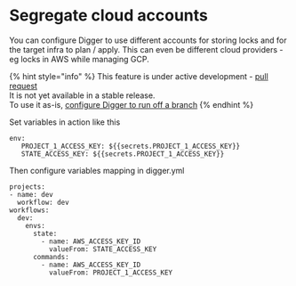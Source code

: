 # Segregate cloud accounts

You can configure Digger to use different accounts for storing locks and for the target infra to plan / apply. This can even be different cloud providers - eg locks in AWS while managing GCP.

{% hint style="info" %}
This feature is under active development - [pull request](https://github.com/diggerhq/digger/pull/209)\
It is not yet available in a stable release.\
To use it as-is, [configure Digger to run off a branch](https://docs.digger.dev/configuration/versioning)
{% endhint %}

Set variables in action like this

```
env:
   PROJECT_1_ACCESS_KEY: ${{secrets.PROJECT_1_ACCESS_KEY}}
   STATE_ACCESS_KEY: ${{secrets.PROJECT_1_ACCESS_KEY}}
```

Then configure variables mapping in digger.yml

```
projects:
- name: dev
  workflow: dev
workflows:
  dev:
    envs:
      state:
        - name: AWS_ACCESS_KEY_ID
          valueFrom: STATE_ACCESS_KEY
      commands:
        - name: AWS_ACCESS_KEY_ID
          valueFrom: PROJECT_1_ACCESS_KEY
```

